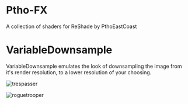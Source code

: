 # Ptho-FX

A collection of shaders for ReShade by PthoEastCoast

# VariableDownsample

VariableDownsample emulates the look of downsampling the image from it's render resolution, to a lower resolution of your choosing.

![trespasser](https://github.com/PthoEastCoast/Ptho-FX/assets/167894222/964bf2fb-ce96-433e-993a-8946faf1d08d)

![roguetrooper](https://github.com/PthoEastCoast/Ptho-FX/assets/167894222/c3a9d465-7b32-4277-ac14-a1a00965a9bc)
